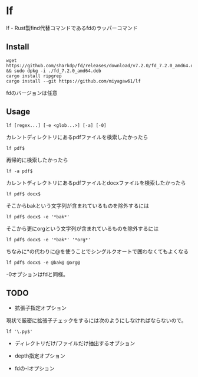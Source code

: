 # lf

lf - Rust製find代替コマンドであるfdのラッパーコマンド

## Install

```
wget https://github.com/sharkdp/fd/releases/download/v7.2.0/fd_7.2.0_amd64.deb && sudo dpkg -i ./fd_7.2.0_amd64.deb
cargo install ripgrep
cargo install --git https://github.com/miyagaw61/lf
```

fdのバージョンは任意

## Usage

```
lf [regex...] [-e <glob...>] [-a] [-0]
```

カレントディレクトリにあるpdfファイルを検索したかったら

```
lf pdf$
```

再帰的に検索したかったら

```
lf -a pdf$
```

カレントディレクトリにあるpdfファイルとdocxファイルを検索したかったら

```
lf pdf$ docx$
```

そこからbakという文字列が含まれているものを除外するには

```
lf pdf$ docx$ -e '*bak*'
```

そこから更にorgという文字列が含まれているものを除外するには

```
lf pdf$ docx$ -e '*bak*' '*org*'
```

ちなみに*の代わりに@を使うことでシングルクオートで囲わなくてもよくなる

```
lf pdf$ docx$ -e @bak@ @org@
```

-0オプションはfdと同様。

## TODO

- 拡張子指定オプション

現状で厳密に拡張子チェックをするには次のようにしなければならないので。

```
lf '\.py$'
```

- ディレクトリだけ/ファイルだけ抽出するオプション

- depth指定オプション

- fdの-Iオプション
